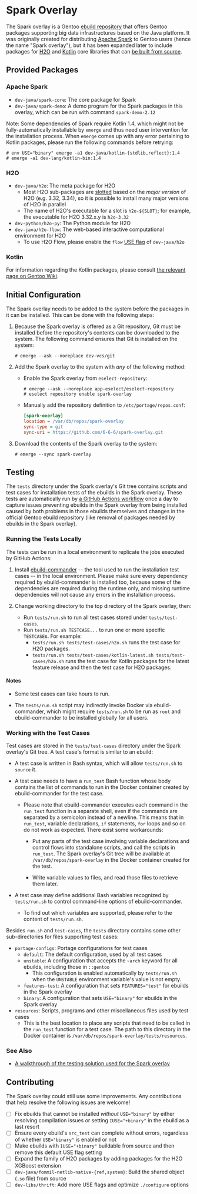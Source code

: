 # Spark Overlay

The Spark overlay is a Gentoo [ebuild repository][gentoo-wiki-ebuild-repo] that
offers Gentoo packages supporting big data infrastructures based on the Java
platform.  It was originally created for distributing [Apache Spark][spark] to
Gentoo users (hence the name "Spark overlay"), but it has been expanded later
to include packages for [H2O][h2o] and [Kotlin][kotlin] core libraries that can
[be built from source][gentoo-wiki-build-from-src].

[gentoo-wiki-ebuild-repo]: https://wiki.gentoo.org/wiki/Ebuild_repository
[spark]: https://spark.apache.org/
[h2o]: https://www.h2o.ai/
[kotlin]: https://kotlinlang.org/
[gentoo-wiki-build-from-src]: https://wiki.gentoo.org/wiki/FAQ#What_makes_Gentoo_different.3F

## Provided Packages

### Apache Spark

- `dev-java/spark-core`: The core package for Spark
- `dev-java/spark-demo`: A demo program for the Spark packages in this overlay,
  which can be run with command `spark-demo-2.12`

Note: Some dependencies of Spark require Kotlin 1.4, which might not be
fully-automatically installable by `emerge` and thus need user intervention for
the installation process.  When `emerge` comes up with any error pertaining to
Kotlin packages, please run the following commands before retrying:

```console
# env USE="binary" emerge -a1 dev-java/kotlin-{stdlib,reflect}:1.4
# emerge -a1 dev-lang/kotlin-bin:1.4
```

### H2O

- `dev-java/h2o`: The meta package for H2O
  - Most H2O sub-packages are [slotted][gentoo-wiki-slot] based on the
    *major version* of H2O (e.g. 3.32, 3.34), so it is possible to install many
    major versions of H2O in parallel
  - The name of H2O's executable for a slot is `h2o-${SLOT}`; for example, the
    executable for H2O 3.32.x.y is `h2o-3.32`
- `dev-python/h2o-py`: The Python module for H2O
- `dev-java/h2o-flow`: The web-based interactive computational environment for
  H2O
  - To use H2O Flow, please enable the `flow` [USE flag][gentoo-wiki-use] of
    `dev-java/h2o`

[gentoo-wiki-slot]: https://wiki.gentoo.org/wiki/Handbook:Parts/Working/Portage#Terminology
[gentoo-wiki-use]: https://wiki.gentoo.org/wiki/Handbook:Parts/Working/USE

### Kotlin

For information regarding the Kotlin packages, please consult [the relevant
page on Gentoo Wiki][gentoo-wiki-kotlin].

[gentoo-wiki-kotlin]: https://wiki.gentoo.org/wiki/User:Leo3418/Kotlin

## Initial Configuration

The Spark overlay needs to be added to the system before the packages in it can
be installed.  This can be done with the following steps:

1. Because the Spark overlay is offered as a Git repository, Git must be
   installed before the repository's contents can be downloaded to the system.
   The following command ensures that Git is installed on the system:

   ```console
   # emerge --ask --noreplace dev-vcs/git
   ```

2. Add the Spark overlay to the system with *any* of the following method:

   - Enable the Spark overlay from `eselect-repository`:

     ```console
     # emerge --ask --noreplace app-eselect/eselect-repository
     # eselect repository enable spark-overlay
     ```

   - Manually add the repository definition to `/etc/portage/repos.conf`:

     ```ini
     [spark-overlay]
     location = /var/db/repos/spark-overlay
     sync-type = git
     sync-uri = https://github.com/6-6-6/spark-overlay.git
     ```

3. Download the contents of the Spark overlay to the system:

   ```console
   # emerge --sync spark-overlay
   ```

## Testing

The `tests` directory under the Spark overlay's Git tree contains scripts and
test cases for installation tests of the ebuilds in the Spark overlay.  These
tests are automatically run by [a GitHub Actions
workflow][gh-actions-workflow-docker] once a day to capture issues preventing
ebuilds in the Spark overlay from being installed caused by both problems in
those ebuilds themselves and changes in the official Gentoo ebuild repository
(like removal of packages needed by ebuilds in the Spark overlay).

[gh-actions-workflow-docker]: https://github.com/6-6-6/spark-overlay/actions/workflows/docker.yml

### Running the Tests Locally

The tests can be run in a local environment to replicate the jobs executed by
GitHub Actions:

1. Install [ebuild-commander][ebuild-cmder] -- the tool used to run the
   installation test cases -- in the local environment.  Please make sure every
   dependency required by ebuild-commander is installed too, because some of
   the dependencies are required during the runtime only, and missing runtime
   dependencies will not cause any errors in the installation process.

2. Change working directory to the top directory of the Spark overlay, then:
   - Run `tests/run.sh` to run all test cases stored under `tests/test-cases`.
   - Run `tests/run.sh TESTCASE...` to run one or more specific `TESTCASE`s.
     For example:
     - `tests/run.sh tests/test-cases/h2o.sh` runs the test case for H2O
       packages.
     - `tests/run.sh tests/test-cases/kotlin-latest.sh tests/test-cases/h2o.sh`
       runs the test case for Kotlin packages for the latest feature release
       and then the test case for H2O packages.

#### Notes

- Some test cases can take hours to run.

- The `tests/run.sh` script may indirectly invoke Docker via ebuild-commander,
  which might require `tests/run.sh` to be run as `root` and ebuild-commander
  to be installed globally for all users.

[ebuild-cmder]: https://github.com/Leo3418/ebuild-commander

### Working with the Test Cases

Test cases are stored in the `tests/test-cases` directory under the Spark
overlay's Git tree.  A test case's format is similar to an ebuild:

- A test case is written in Bash syntax, which will allow `tests/run.sh` to
  `source` it.

- A test case needs to have a `run_test` Bash function whose body contains the
  list of commands to run in the Docker container created by ebuild-commander
  for the test case.

  - Please note that ebuild-commander executes each command in the `run_test`
    function in a separate shell, even if the commands are separated by a
    semicolon instead of a newline.  This means that in `run_test`, variable
    declarations, `if` statements, `for` loops and so on do not work as
    expected.  There exist some workarounds:

    - Put any parts of the test case involving variable declarations and
      control flows into standalone scripts, and call the scripts in
      `run_test`.  The Spark overlay's Git tree will be available at
      `/var/db/repos/spark-overlay` in the Docker container created for the
      test.

    - Write variable values to files, and read those files to retrieve them
      later.

- A test case may define additional Bash variables recognized by `tests/run.sh`
  to control command-line options of ebuild-commander.

  - To find out which variables are supported, please refer to the content of
    `tests/run.sh`.

Besides `run.sh` and `test-cases`, the `tests` directory contains some other
sub-directories for files supporting test cases:

- `portage-configs`: Portage configurations for test cases
  - `default`: The default configuration, used by all test cases
  - `unstable`: A configuration that accepts the `~arch` keyword for all
    ebuilds, including those in `::gentoo`
    - This configuration is enabled automatically by `tests/run.sh` when the
      `UNSTABLE` environment variable's value is not empty.
  - `features-test`: A configuration that sets `FEATURES="test"` for ebuilds in
    the Spark overlay
  - `binary`: A configuration that sets `USE="binary"` for ebuilds in the Spark
    overlay
- `resources`: Scripts, programs and other miscellaneous files used by test
  cases
  - This is the best location to place any scripts that need to be called in
    the `run_test` function for a test case.  The path to this directory in the
    Docker container is `/var/db/repos/spark-overlay/tests/resources`.

### See Also

- [A walkthrough of the testing solution used for the Spark
  overlay](https://leo3418.github.io/2021/08/01/ebuild-repos-testing-solution.html)

## Contributing

The Spark overlay could still use some improvements.  Any contributions that
help resolve the following issues are welcome!

- [ ] Fix ebuilds that cannot be installed *without* `USE="binary"` by either
  resolving compilation issues or setting `IUSE="+binary"` in the ebuild as a
  last resort
- [ ] Ensure every ebuild's `src_test` can complete without errors, regardless
  of whether `USE="binary"` is enabled or not
- [ ] Make ebuilds with `IUSE="+binary"` buildable from source and then remove
  this default USE flag setting
- [ ] Expand the family of H2O packages by adding packages for the H2O XGBoost
  extension
- [ ] `dev-java/fommil-netlib-native-{ref,system}`: Build the shared object
  (`.so` file) from source
- [ ] `dev-libs/thrift`: Add more USE flags and optimize `./configure` options

